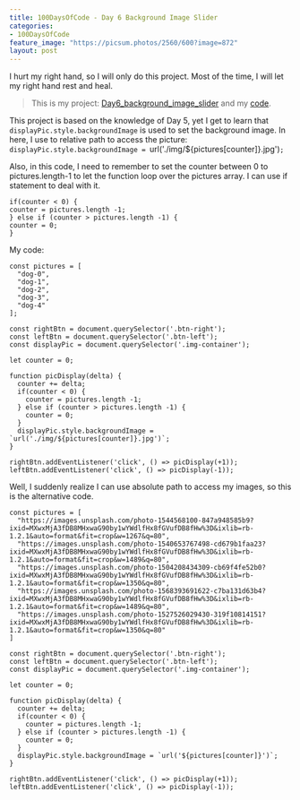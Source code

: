 ```yaml
---
title: 100DaysOfCode - Day 6 Background Image Slider
categories:
- 100DaysOfCode
feature_image: "https://picsum.photos/2560/600?image=872"
layout: post
---
```


I hurt my right hand, so I will only do this project. Most of the time, I will let my right hand rest and heal. 

> This is my project: [Day6_background_image_slider](https://portfolio.tsainei.com/100DaysOfCode/Day6_background_image_slider/) and my [code](https://github.com/tsainei/portfolio/tree/main/100DaysOfCode/Day6_background_image_slider).

This project is based on the knowledge of Day 5, yet I get to learn that `displayPic.style.backgroundImage` is used to set the background image. In here, I use to relative path to access the picture: `displayPic.style.backgroundImage = `url('./img/${pictures[counter]}.jpg')`;`

Also, in this code, I need to remember to set the counter between 0 to pictures.length-1 to let the function loop over the pictures array. I can use if statement to deal with it.

```
if(counter < 0) {
counter = pictures.length -1;
} else if (counter > pictures.length -1) {
counter = 0;
} 
```
My code:

```
const pictures = [
  "dog-0",
  "dog-1",
  "dog-2",
  "dog-3",
  "dog-4"
];

const rightBtn = document.querySelector('.btn-right');
const leftBtn = document.querySelector('.btn-left');
const displayPic = document.querySelector('.img-container');

let counter = 0;

function picDisplay(delta) {
  counter += delta;
  if(counter < 0) {
    counter = pictures.length -1;
  } else if (counter > pictures.length -1) {
    counter = 0;
  } 
  displayPic.style.backgroundImage = `url('./img/${pictures[counter]}.jpg')`;
}

rightBtn.addEventListener('click', () => picDisplay(+1));
leftBtn.addEventListener('click', () => picDisplay(-1));
```

Well, I suddenly realize I can use absolute path to access my images, so this is the alternative code.

```
const pictures = [
  "https://images.unsplash.com/photo-1544568100-847a948585b9?ixid=MXwxMjA3fDB8MHxwaG90by1wYWdlfHx8fGVufDB8fHw%3D&ixlib=rb-1.2.1&auto=format&fit=crop&w=1267&q=80",
  "https://images.unsplash.com/photo-1540653767498-cd679b1faa23?ixid=MXwxMjA3fDB8MHxwaG90by1wYWdlfHx8fGVufDB8fHw%3D&ixlib=rb-1.2.1&auto=format&fit=crop&w=1489&q=80",
  "https://images.unsplash.com/photo-1504208434309-cb69f4fe52b0?ixid=MXwxMjA3fDB8MHxwaG90by1wYWdlfHx8fGVufDB8fHw%3D&ixlib=rb-1.2.1&auto=format&fit=crop&w=1350&q=80",
  "https://images.unsplash.com/photo-1568393691622-c7ba131d63b4?ixid=MXwxMjA3fDB8MHxwaG90by1wYWdlfHx8fGVufDB8fHw%3D&ixlib=rb-1.2.1&auto=format&fit=crop&w=1489&q=80",
  "https://images.unsplash.com/photo-1527526029430-319f10814151?ixid=MXwxMjA3fDB8MHxwaG90by1wYWdlfHx8fGVufDB8fHw%3D&ixlib=rb-1.2.1&auto=format&fit=crop&w=1350&q=80"
]

const rightBtn = document.querySelector('.btn-right');
const leftBtn = document.querySelector('.btn-left');
const displayPic = document.querySelector('.img-container');

let counter = 0;

function picDisplay(delta) {
  counter += delta;
  if(counter < 0) {
    counter = pictures.length -1;
  } else if (counter > pictures.length -1) {
    counter = 0;
  } 
  displayPic.style.backgroundImage = `url('${pictures[counter]}')`;
}

rightBtn.addEventListener('click', () => picDisplay(+1));
leftBtn.addEventListener('click', () => picDisplay(-1));
```









